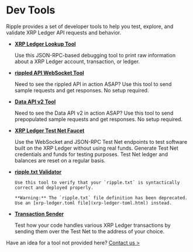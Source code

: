 # Dev Tools
<!--{# TODO: Ensure that the list below follows the order of the left nav. #}-->

Ripple provides a set of developer tools to help you test, explore, and validate XRP Ledger API requests and behavior.

* **[XRP Ledger Lookup Tool](xrp-ledger-rpc-tool.html)**

    Use this JSON-RPC-based debugging tool to print raw information about a XRP Ledger account, transaction, or ledger.

* **[rippled API WebSocket Tool](websocket-api-tool.html)**

    Need to see the rippled API in action ASAP? Use this tool to send sample requests and get responses. No setup required.

* **[Data API v2 Tool](data-api-v2-tool.html)**

    Need to see the Data API v2 in action ASAP? Use this tool to send prepopulated sample requests and get responses. No setup required.

* **[XRP Ledger Test Net Faucet](xrp-test-net-faucet.html)**

    Use the WebSocket and JSON-RPC Test Net endpoints to test software built on the XRP Ledger without using real funds. Generate Test Net credentials and funds for testing purposes. Test Net ledger and balances are reset on a regular basis.

* **[ripple.txt Validator](ripple-txt-validator.html)**

      Use this tool to verify that your `ripple.txt` is syntactically correct and deployed properly.

      **Warning:** The `ripple.txt` file definition has been deprecated. Use an [xrp-ledger.toml file](xrp-ledger-toml.html) instead.

* **[Transaction Sender](tx-sender.html)**

    Test how your code handles various XRP Ledger transactions by sending them over the Test Net to the address of your choice.


Have an idea for a tool not provided here? [Contact us >](mailto:docs@ripple.com)
